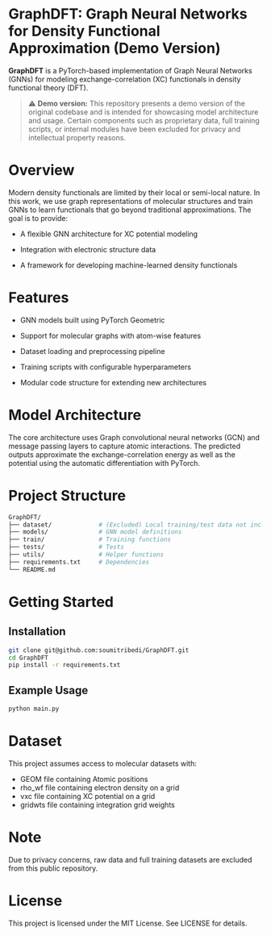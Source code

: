 # GraphDFT: Graph Neural Networks for Density Functional Approximation (Demo Version)
**GraphDFT** is a PyTorch-based implementation of Graph Neural Networks (GNNs) for modeling exchange-correlation (XC) functionals in density functional theory (DFT).

> ⚠️ **Demo version:**
This repository presents a demo version of the original codebase and is intended for showcasing model architecture and usage. Certain components such as proprietary data, full training scripts, or internal modules have been excluded for privacy and intellectual property reasons.

# Overview
Modern density functionals are limited by their local or semi-local nature. In this work, we use graph representations of molecular structures and train GNNs to learn functionals that go beyond traditional approximations. The goal is to provide:

- A flexible GNN architecture for XC potential modeling

- Integration with electronic structure data 

- A framework for developing machine-learned density functionals

# Features

- GNN models built using PyTorch Geometric

- Support for molecular graphs with atom-wise features

- Dataset loading and preprocessing pipeline

- Training scripts with configurable hyperparameters

- Modular code structure for extending new architectures

# Model Architecture
The core architecture uses Graph convolutional neural networks (GCN) and message passing layers to capture atomic interactions. The predicted outputs approximate the exchange-correlation energy as well as the potential using the automatic differentiation with PyTorch.

# Project Structure
```bash
GraphDFT/
├── dataset/             # (Excluded) Local training/test data not included in this public repo
├── models/              # GNN model definitions
├── train/               # Training functions
├── tests/               # Tests
├── utils/               # Helper functions
├── requirements.txt     # Dependencies
└── README.md
```

# Getting Started
## Installation
```bash
git clone git@github.com:soumitribedi/GraphDFT.git
cd GraphDFT
pip install -r requirements.txt
```

## Example Usage
```bash
python main.py
```

# Dataset
This project assumes access to molecular datasets with:
- GEOM file containing Atomic positions
- rho_wf file containing electron density on a grid 
- vxc file containing XC potential on a grid
- gridwts file containing integration grid weights

# Note
Due to privacy concerns, raw data and full training datasets are excluded from this public repository.

# License
This project is licensed under the MIT License. See LICENSE for details.

